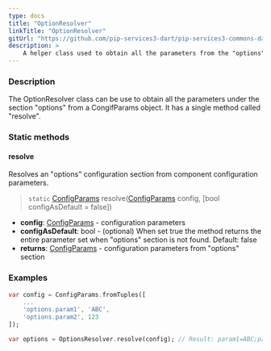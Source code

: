 ```yaml
---
type: docs
title: "OptionResolver"
linkTitle: "OptionResolver"
gitUrl: "https://github.com/pip-services3-dart/pip-services3-commons-dart"
description: > 
    A helper class used to obtain all the parameters from the "options" configuration section.
---
```

### Description
The OptionResolver class can be use to obtain all the parameters under the section "options" from a CongifParams object. It has a single method called "resolve".

### Static methods

#### resolve
Resolves an "options" configuration section from component configuration parameters.

> `static` [ConfigParams](../config_params) resolve([ConfigParams](../config_params) config, [bool configAsDefault = false])

- **config**: [ConfigParams](../config_params) - configuration parameters
- **configAsDefault**: bool - (optional) When set true the method returns the entire parameter set when "options" section is not found. Default: false
- **returns**: [ConfigParams](../config_params) - configuration parameters from "options" section

### Examples

```dart
var config = ConfigParams.fromTuples([
    ...
    'options.param1', 'ABC',
    'options.param2', 123
]);

var options = OptionsResolver.resolve(config); // Result: param1=ABC;param2=123

```
